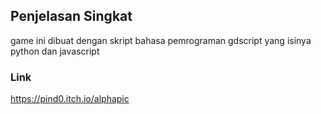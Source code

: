 ## Penjelasan Singkat
game ini dibuat dengan skript bahasa pemrograman gdscript yang isinya python dan javascript

### Link
https://pind0.itch.io/alphapic
